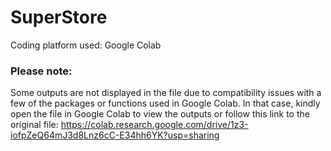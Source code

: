 # SuperStore

Coding platform used: Google Colab 

### Please note:
Some outputs are not displayed in the file due to compatibility issues with a few of the packages or functions used in Google Colab. In that case, kindly open the file in Google Colab to view the outputs or follow this link to the original file: https://colab.research.google.com/drive/1z3-iofpZeQ64mJ3d8Lnz6cC-E34hh6YK?usp=sharing
